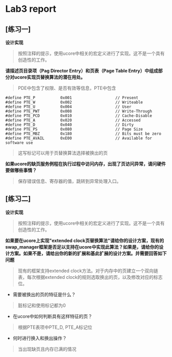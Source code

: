 # Lab3 report

## [练习一]
**设计实现**
> 按照注释的提示，使用ucore中相关的宏定义进行了实现。这不是一个具有创造性的工作。

**请描述页目录项（Pag Director Entry）和页表（Page Table Entry）中组成部分对ucore实现页替换算法的潜在用处。**
> PDE中包含了权限、是否有效等信息，PTE中包含

```
#define PTE_P           0x001                   // Present
#define PTE_W           0x002                   // Writeable
#define PTE_U           0x004                   // User
#define PTE_PWT         0x008                   // Write-Through
#define PTE_PCD         0x010                   // Cache-Disable
#define PTE_A           0x020                   // Accessed
#define PTE_D           0x040                   // Dirty
#define PTE_PS          0x080                   // Page Size
#define PTE_MBZ         0x180                   // Bits must be zero
#define PTE_AVAIL       0xE00                   // Available for software use

```

> 这写标记可以用于页替换算法选择被换出的页

**如果ucore的缺页服务例程在执行过程中访问内存，出现了页访问异常，请问硬件要做哪些事情？**

> 保存错误信息、寄存器的值，跳转到异常处理入口。


## [练习二]
**设计实现**
> 按照注释的提示，使用ucore中相关的宏定义进行了实现。这不是一个具有创造性的工作。

**如果要在ucore上实现"extended clock页替换算法"请给你的设计方案，现有的swap_manager框架是否足以支持在ucore中实现此算法？如果是，请给你的设计方案。如果不是，请给出你的新的扩展和基此扩展的设计方案。并需要回答如下问题**

> 现有的框架支持extended clock方法。对于内存中的页建立一个双向链表，每次根据extended clock的规则选取换出的页，以及修改对应的标志位。

- 需要被换出的页的特征是什么？
> 脏标记和使用标记都为0
- 在ucore中如何判断具有这样特征的页？
> 根据PTE表项中PTE_D, PTE_A标记位
- 何时进行换入和换出操作？
> 当出现缺页且内存已满的情况